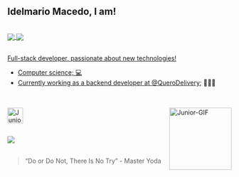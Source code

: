 ## Idelmario Macedo, I am! 

<br/>

<div>
  <a href="https://www.linkedin.com/in/juniorrmacedo/" />
  <img align="center" src="https://github-readme-stats.vercel.app/api?username=JuniorrMacedo&show_icons=true&theme=tokyonight&include_all_commits=true&count_private=true&border_radius=8" />
  <img align="center" src="https://github-readme-stats.vercel.app/api/top-langs/?username=JuniorrMacedo&layout=compact&langs_count=8&theme=tokyonight&border_radius=8" />
</div>
<br>

Full-stack developer, passionate about new technologies!
- Computer science; 💻
- Currently working as a backend developer at [@QueroDelivery](https://github.com/QueroDelivery); 👨🏻‍💻

<br/>

<div style="display: inline_block"><br>
  <img align="center" alt="Junior-Node" height="35" src="https://skillicons.dev/icons?i=js,nodejs,mongodb,linux,jest,react,ts&theme=dark">
  <img align="right" alt="Junior-GIF" height="140" width="140" src="https://cdn.discordapp.com/attachments/1144252953419579502/1144287080369885238/Design-sem-nome-1--unscreen.gif?ex=671d05e3&is=671bb463&hm=81304610068110f9b5390e00eaa78ac5d16b6133d92e850853a2a71a2f2524ed&" >
</div>

##

<div>
  <a href="https://www.linkedin.com/in/juniorrmacedo/" target="_blank" ><img src="https://img.shields.io/badge/LinkedIn-0077B5?style=for-the-badge&logo=linkedin&logoColor=white"></a> 
</div>

<br/>

>“Do or Do Not, There Is No Try” - Master Yoda
